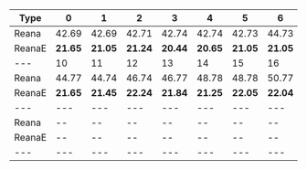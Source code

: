 | Type | 0 | 1 | 2 | 3 | 4 | 5 | 6 | 7 | 8 | 9 |
|---|---|---|---|---|---|---|---|---|---|---|
| Reana | 42.69 | 42.69 | 42.71 | 42.74 | 42.74 | 42.73 | 44.73 | 44.72 | 44.72 | 42.94 |
| ReanaE | **21.65** | **21.05** | **21.24** | **20.44** | **20.65** | **21.05** | **21.05** | **21.24** | **21.44** | **21.44** |
| --- | 10 | 11 | 12 | 13 | 14 | 15 | 16 | 17 | 18 | 19 |
| Reana | 44.77 | 44.74 | 46.74 | 46.77 | 48.78 | 48.78 | 50.77 | 50.76 | 52.76 | 52.81 |
| ReanaE | **21.65** | **21.45** | **22.24** | **21.84** | **21.25** | **22.05** | **22.04** | **21.45** | **21.45** | **20.85** |
| --- | --- | --- | --- | --- | --- | --- | --- | --- | --- | --- |
| Reana | -- | -- | -- | -- | -- | -- | -- | -- | -- | -- |
| ReanaE | -- | -- | -- | -- | -- | -- | -- | -- | -- | -- |
|---|---|---|---|---|---|---|---|---|---|---|
